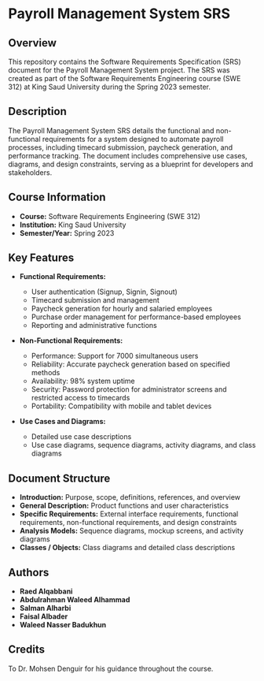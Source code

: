 # Payroll Management System SRS

## Overview
This repository contains the Software Requirements Specification (SRS) document for the Payroll Management System project. The SRS was created as part of the Software Requirements Engineering course (SWE 312) at King Saud University during the Spring 2023 semester.

## Description
The Payroll Management System SRS details the functional and non-functional requirements for a system designed to automate payroll processes, including timecard submission, paycheck generation, and performance tracking. The document includes comprehensive use cases, diagrams, and design constraints, serving as a blueprint for developers and stakeholders.

## Course Information
- **Course:** Software Requirements Engineering (SWE 312)
- **Institution:** King Saud University
- **Semester/Year:** Spring 2023

## Key Features
- **Functional Requirements:**
  - User authentication (Signup, Signin, Signout)
  - Timecard submission and management
  - Paycheck generation for hourly and salaried employees
  - Purchase order management for performance-based employees
  - Reporting and administrative functions

- **Non-Functional Requirements:**
  - Performance: Support for 7000 simultaneous users
  - Reliability: Accurate paycheck generation based on specified methods
  - Availability: 98% system uptime
  - Security: Password protection for administrator screens and restricted access to timecards
  - Portability: Compatibility with mobile and tablet devices

- **Use Cases and Diagrams:**
  - Detailed use case descriptions
  - Use case diagrams, sequence diagrams, activity diagrams, and class diagrams

## Document Structure
- **Introduction:** Purpose, scope, definitions, references, and overview
- **General Description:** Product functions and user characteristics
- **Specific Requirements:** External interface requirements, functional requirements, non-functional requirements, and design constraints
- **Analysis Models:** Sequence diagrams, mockup screens, and activity diagrams
- **Classes / Objects:** Class diagrams and detailed class descriptions

## Authors
- **Raed Alqabbani**
- **Abdulrahman Waleed Alhammad** 
- **Salman Alharbi** 
- **Faisal Albader** 
- **Waleed Nasser Badukhun**

## Credits
To Dr. Mohsen Denguir for his guidance throughout the course.